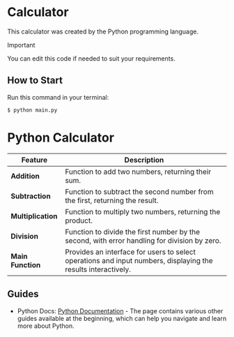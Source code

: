 # Calculator
This calculator was created by the Python programming language.

> [!IMPORTANT]
> You can edit this code if needed to suit your requirements.

## How to Start
Run this command in your terminal:
```
$ python main.py
```

# Python Calculator

| **Feature**     | **Description**                                                                 |
|------------------|---------------------------------------------------------------------------------|
| **Addition**    | Function to add two numbers, returning their sum.                              |
| **Subtraction** | Function to subtract the second number from the first, returning the result.  |
| **Multiplication** | Function to multiply two numbers, returning the product.                     |
| **Division**    | Function to divide the first number by the second, with error handling for division by zero. |
| **Main Function** | Provides an interface for users to select operations and input numbers, displaying the results interactively. |

## Guides
- Python Docs: [Python Documentation](https://docs.python.org/3/) - The page contains various other guides available at the beginning, which can help you navigate and learn more about Python.
